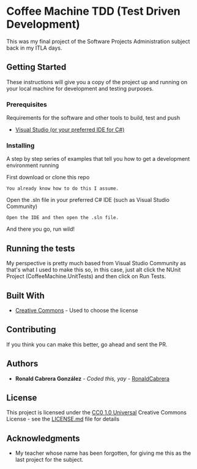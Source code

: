 # Coffee Machine TDD (Test Driven Development)

This was my final project of the Software Projects Administration subject back in my ITLA days.

## Getting Started

These instructions will give you a copy of the project up and running on
your local machine for development and testing purposes.

### Prerequisites

Requirements for the software and other tools to build, test and push 
- [Visual Studio (or your preferred IDE for C#)](https://visualstudio.microsoft.com/es/vs/community/)

### Installing

A step by step series of examples that tell you how to get a development
environment running

First download or clone this repo

    You already know how to do this I assume.

Open the .sln file in your preferred C# IDE (such as Visual Studio Community) 

    Open the IDE and then open the .sln file.

And there you go, run wild!

## Running the tests

My perspective is pretty much based from Visual Studio Community as that's what I used to make this so, in this case, just alt click the NUnit Project (CoffeeMachine.UnitTests)
and then click on Run Tests.

## Built With

  - [Creative Commons](https://creativecommons.org/) - Used to choose
    the license

## Contributing

If you think you can make this better, go ahead and sent the PR.

## Authors

  - **Ronald Cabrera González** - *Coded this, yay* -
    [RonaldCabrera](https://github.com/RonaldCabrera)

## License

This project is licensed under the [CC0 1.0 Universal](LICENSE.md)
Creative Commons License - see the [LICENSE.md](LICENSE.md) file for
details

## Acknowledgments

  - My teacher whose name has been forgotten, for giving me this as the last project for the subject.
